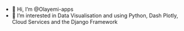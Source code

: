 
- 👋 Hi, I’m @Olayemi-apps
- 👀 I’m interested in Data Visualisation and using Python, Dash Plotly, Cloud Services and the Django Framework
